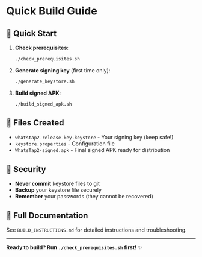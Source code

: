 # Quick Build Guide

## 🚀 Quick Start

1. **Check prerequisites**:
   ```bash
   ./check_prerequisites.sh
   ```

2. **Generate signing key** (first time only):
   ```bash
   ./generate_keystore.sh
   ```

3. **Build signed APK**:
   ```bash
   ./build_signed_apk.sh
   ```

## 📁 Files Created

- `whatstap2-release-key.keystore` - Your signing key (keep safe!)
- `keystore.properties` - Configuration file
- `WhatsTap2-signed.apk` - Final signed APK ready for distribution

## 🔐 Security

- **Never commit** keystore files to git
- **Backup** your keystore file securely
- **Remember** your passwords (they cannot be recovered)

## 📖 Full Documentation

See `BUILD_INSTRUCTIONS.md` for detailed instructions and troubleshooting.

---

**Ready to build? Run `./check_prerequisites.sh` first!** ✨ 